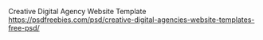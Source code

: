 Creative Digital Agency Website Template
https://psdfreebies.com/psd/creative-digital-agencies-website-templates-free-psd/